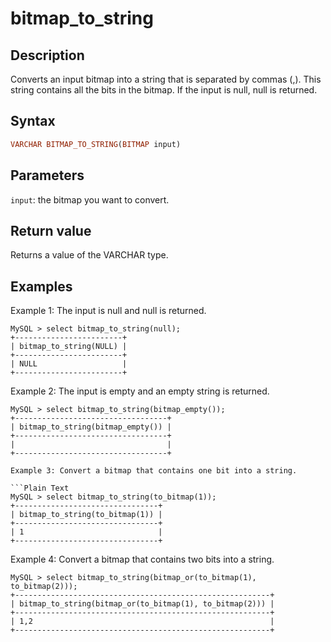 # bitmap_to_string

## Description

Converts an input bitmap into a string that is separated by commas (,). This string contains all the bits in the bitmap. If the input is null, null is returned.

## Syntax

```Haskell
VARCHAR BITMAP_TO_STRING(BITMAP input)
```

## Parameters

`input`: the bitmap you want to convert.

## Return value

Returns a value of the VARCHAR type.

## Examples

Example 1: The input is null and null is returned.

```Plain Text
MySQL > select bitmap_to_string(null);
+------------------------+
| bitmap_to_string(NULL) |
+------------------------+
| NULL                   |
+------------------------+
```

Example 2: The input is empty and an empty string is returned.

```Plain Text
MySQL > select bitmap_to_string(bitmap_empty());
+----------------------------------+
| bitmap_to_string(bitmap_empty()) |
+----------------------------------+
|                                  |
+----------------------------------+

Example 3: Convert a bitmap that contains one bit into a string.

```Plain Text
MySQL > select bitmap_to_string(to_bitmap(1));
+--------------------------------+
| bitmap_to_string(to_bitmap(1)) |
+--------------------------------+
| 1                              |
+--------------------------------+
```

Example 4: Convert a bitmap that contains two bits into a string.

```Plain Text
MySQL > select bitmap_to_string(bitmap_or(to_bitmap(1), to_bitmap(2)));
+---------------------------------------------------------+
| bitmap_to_string(bitmap_or(to_bitmap(1), to_bitmap(2))) |
+---------------------------------------------------------+
| 1,2                                                     |
+---------------------------------------------------------+

```
